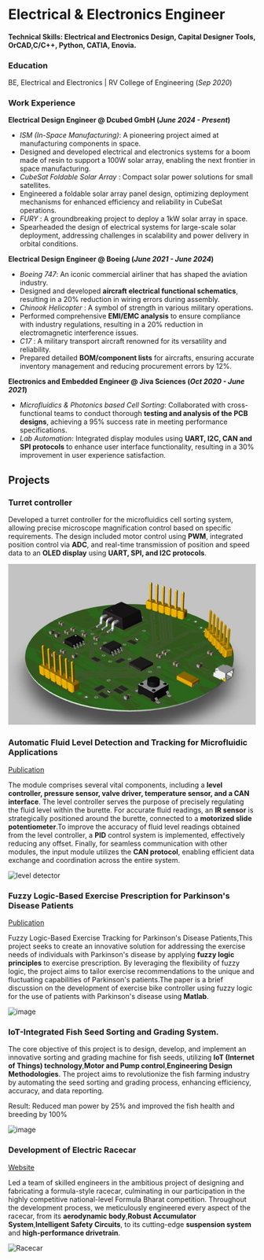 # Electrical & Electronics Engineer

#### Technical Skills: Electrical and Electronics Design, Capital Designer Tools, OrCAD,C/C++, Python, CATIA, Enovia.

### Education 
BE, Electrical and Electronics | RV College of Engineering (_Sep 2020_)

### Work Experience 
**Electrical Design Engineer @ Dcubed GmbH (_June 2024 - Present_)**
- *ISM (In-Space Manufacturing)*:  A pioneering project aimed at manufacturing components in space.
- Designed and developed electrical and electronics systems for a boom made of resin to support a 100W solar array, enabling the next frontier in space manufacturing.
- *CubeSat Foldable Solar Array* : Compact solar power solutions for small satellites.
- Engineered a foldable solar array panel design, optimizing deployment mechanisms for enhanced efficiency and reliability in CubeSat operations.
- *FURY* : A groundbreaking project to deploy a 1kW solar array in space.
- Spearheaded the design of electrical systems for large-scale solar deployment, addressing challenges in scalability and power delivery in orbital conditions.
  
**Electrical Design Engineer @ Boeing (_June 2021 - June 2024_)**
- *Boeing 747*: An iconic commercial airliner that has shaped the aviation industry.
- Designed and developed **aircraft electrical functional schematics**, resulting in a 20% reduction in wiring errors during assembly.
- *Chinook Helicopter* : A symbol of strength in various military operations.
- Performed comprehensive **EMI/EMC analysis** to ensure compliance with industry regulations, resulting in a 20% reduction in electromagnetic interference issues. 
- *C17* : A military transport aircraft renowned for its versatility and reliability.
- Prepared detailed **BOM/component lists** for aircrafts, ensuring accurate inventory management and reducing procurement errors by 12%.

**Electronics and Embedded Engineer @ Jiva Sciences (_Oct 2020 - June 2021_)**
- *Microfluidics & Photonics based Cell Sorting*: Collaborated with cross-functional teams to conduct thorough **testing and analysis of the PCB designs**, achieving a 95% success rate in meeting performance specifications.
- *Lab Automation*: Integrated display modules using **UART, I2C, CAN and SPI protocols** to enhance user interface functionality, resulting in a 30% improvement in user experience satisfaction.

## Projects
### Turret controller
Developed a turret controller for the microfluidics cell sorting system, allowing precise microscope magnification control based on specific requirements. The design included motor control using **PWM**, integrated position control via **ADC**, and real-time transmission of position and speed data to an **OLED display** using **UART, SPI, and I2C protocols**.

![Turret controller](/Assets/img/pcb.JPG)

### Automatic Fluid Level Detection and Tracking for Microfluidic Applications
[Publication](https://www.mdpi.com/1424-8220/22/11/4240)

The module comprises several vital components, including a **level controller, pressure sensor, valve driver, temperature sensor, and a CAN interface**. The level controller serves the purpose of precisely regulating the fluid level within the burette. For accurate fluid readings, an **IR sensor** is strategically positioned around the burette, connected to a **motorized slide potentiometer**.To improve the accuracy of fluid level readings obtained from the level controller, a **PID** control system is implemented, effectively reducing any offset. Finally, for seamless communication with other modules, the input module utilizes the **CAN protocol**, enabling efficient data exchange and coordination across the entire system.

![level detector](https://github.com/MahimashreePrabhakar/Portfolio/assets/139842289/6a272702-bb7d-4804-8e08-0637737ff330)


###  Fuzzy Logic-Based Exercise Prescription for Parkinson's Disease Patients
[Publication](https://www.researchgate.net/publication/340546663_Fuzzy_logic_in_sports_A_Review_and_an_Illustrative_Case_Study_in_the_Field_of_cycling)

Fuzzy Logic-Based Exercise Tracking for Parkinson's Disease Patients,This project seeks to create an innovative solution for addressing the exercise needs of individuals with Parkinson's disease by applying **fuzzy logic principles** to exercise prescription. By leveraging the flexibility of fuzzy logic, the project aims to tailor exercise recommendations to the unique and fluctuating capabilities of Parkinson's patients.The paper is a brief discussion on the development of exercise bike controller using fuzzy logic for the use of patients with Parkinson's disease using **Matlab**.

![image](https://github.com/MahimashreePrabhakar/Portfolio/assets/139842289/b83bf0fa-7088-4e5f-aa03-2f0c87c91854)


### IoT-Integrated Fish Seed Sorting and Grading System.

The core objective of this project is to design, develop, and implement an innovative sorting and grading machine for fish seeds, utilizing **IoT (Internet of Things) technology**,**Motor and Pump control**,**Engineering Design Methodologies**. The project aims to revolutionize the fish farming industry by automating the seed sorting and grading process, enhancing efficiency, accuracy, and data reporting.

Result: Reduced man power by 25% and improved the fish health and breeding by 100%

![image](https://github.com/MahimashreePrabhakar/Portfolio/assets/139842289/b7a24baf-4526-4a1f-bbfe-0c27f76cfe07)


### Development of Electric Racecar
[Website](https://teamchimera.in/)

Led a team of skilled engineers in the ambitious project of designing and fabricating a formula-style racecar, culminating in our participation in the highly competitive national-level Formula Bharat competition. Throughout the development process, we meticulously engineered every aspect of the racecar, from its **aerodynamic body**,**Robust Accumulator System**,**Intelligent Safety Circuits**, to its cutting-edge **suspension system** and **high-performance drivetrain**.

![Racecar](https://github.com/MahimashreePrabhakar/Portfolio/assets/139842289/0c6b5558-1773-450b-9685-de0cd421f553)
